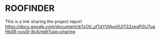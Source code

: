 # ROOFINDER
This is a link sharing the project report
https://docs.google.com/document/d/1zOV_ufTdYVlAyo5UlTS2zegPGU7uaHbSB-xvuSI-8cA/edit?usp=sharing
